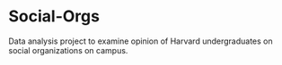 # Social-Orgs
Data analysis project to examine opinion of Harvard undergraduates on social organizations on campus.
